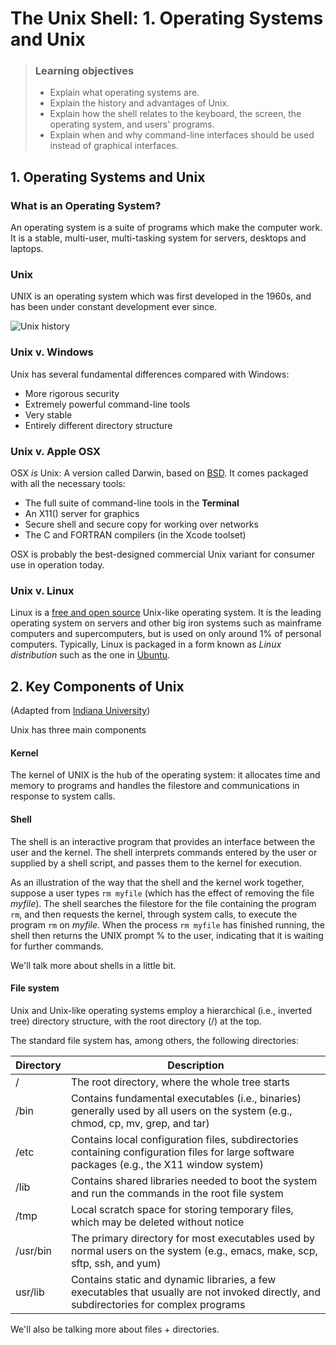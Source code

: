 # The Unix Shell: 1. Operating Systems and Unix

> ### Learning objectives
> 
> * Explain what operating systems are.
> * Explain the history and advantages of Unix.
> * Explain how the shell relates to the keyboard, the screen, the operating system, and users' programs.
> * Explain when and why command-line interfaces should be used instead of graphical interfaces.

## 1. Operating Systems and Unix

### What is an Operating System?

An operating system is a suite of programs which make the computer work. It is a stable, multi-user, multi-tasking system for servers, desktops and laptops.

### Unix

UNIX is an operating system which was first developed in the 1960s, and has been under constant development ever since. 

![Unix history](https://upload.wikimedia.org/wikipedia/commons/thumb/7/77/Unix_history-simple.svg/1200px-Unix_history-simple.svg.png)

### Unix v. Windows

Unix has several fundamental differences compared with Windows:

* More rigorous security
* Extremely powerful command-line tools 
* Very stable
* Entirely different directory structure

### Unix v. Apple OSX

OSX *is* Unix: A version called Darwin, based on [BSD](https://en.wikipedia.org/wiki/Berkeley_Software_Distribution). It comes packaged with all the necessary tools:
* The full suite of command-line tools in the **Terminal**
* An X11() server for graphics
* Secure shell and secure copy for working over networks 
* The C and FORTRAN compilers (in the Xcode toolset)

OSX is probably the best-designed commercial Unix variant for consumer use in operation today.

### Unix v. Linux

Linux is a [free and open source](https://en.wikipedia.org/wiki/Free_and_open-source_software) Unix-like operating system. It is the leading operating system on servers and other big iron systems such as mainframe computers and supercomputers, but is used on only around 1% of personal computers. Typically, Linux is packaged in a form known as *Linux distribution* such as the one in [Ubuntu](http://www.ubuntu.com/about/about-ubuntu).

## 2. Key Components of Unix 

(Adapted from [Indiana University](https://kb.iu.edu/d/agat))

Unix has three main components

#### Kernel

The kernel of UNIX is the hub of the operating system: it allocates time and memory to programs and handles the filestore and communications in response to system calls. 

#### Shell

The shell is an interactive program that provides an interface between the user and the kernel. The shell interprets commands entered by the user or supplied by a shell script, and passes them to the kernel for execution. 

As an illustration of the way that the shell and the kernel work together, suppose a user types `rm myfile` (which has the effect of removing the file *myfile*). The shell searches the filestore for the file containing the program `rm`, and then requests the kernel, through system calls, to execute the program `rm` on *myfile*. When the process `rm myfile` has finished running, the shell then returns the UNIX prompt % to the user, indicating that it is waiting for further commands.

We'll talk more about shells in a little bit.

#### File system

Unix and Unix-like operating systems employ a hierarchical (i.e., inverted tree) directory structure, with the root directory (/) at the top. 

The standard file system has, among others, the following directories:

| Directory | Description |
| --------- | ----------- |
| /  | The root directory, where the whole tree starts |
| /bin  | Contains fundamental executables (i.e., binaries) generally used by all users on the system (e.g., chmod, cp, mv, grep, and tar) |
| /etc | Contains local configuration files, subdirectories containing configuration files for large software packages (e.g., the X11 window system) |
| /lib  | Contains shared libraries needed to boot the system and run the commands in the root file system |
| /tmp  | Local scratch space for storing temporary files, which may be deleted without notice |
| /usr/bin | The primary directory for most executables used by normal users on the system (e.g., emacs, make, scp, sftp, ssh, and yum) |
| usr/lib |Contains static and dynamic libraries, a few executables that usually are not invoked directly, and subdirectories for complex programs |

We'll also be talking more about files + directories.


